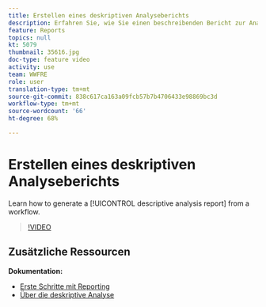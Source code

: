 ```yaml
---
title: Erstellen eines deskriptiven Analyseberichts
description: Erfahren Sie, wie Sie einen beschreibenden Bericht zur Analyse aus einem Workflow in Adobe Campaign Classic erstellen.
feature: Reports
topics: null
kt: 5079
thumbnail: 35616.jpg
doc-type: feature video
activity: use
team: WWFRE
role: user
translation-type: tm+mt
source-git-commit: 838c617ca163a09fcb57b7b4706433e98869bc3d
workflow-type: tm+mt
source-wordcount: '66'
ht-degree: 68%

---
```



# Erstellen eines deskriptiven Analyseberichts

Learn how to generate a [!UICONTROL descriptive analysis report] from a workflow.

>[!VIDEO](https://video.tv.adobe.com/v/35616?quality=12)

## Zusätzliche Ressourcen

**Dokumentation:**

* [Erste Schritte mit Reporting](https://docs.adobe.com/content/help/en/campaign-classic/using/reporting/reporting-in-adobe-campaign/about-adobe-campaign-reporting-tools.html)
* [Über die deskriptive Analyse](https://docs.adobe.com/content/help/en/campaign-classic/using/reporting/analyzing-populations/about-descriptive-analysis.html)
